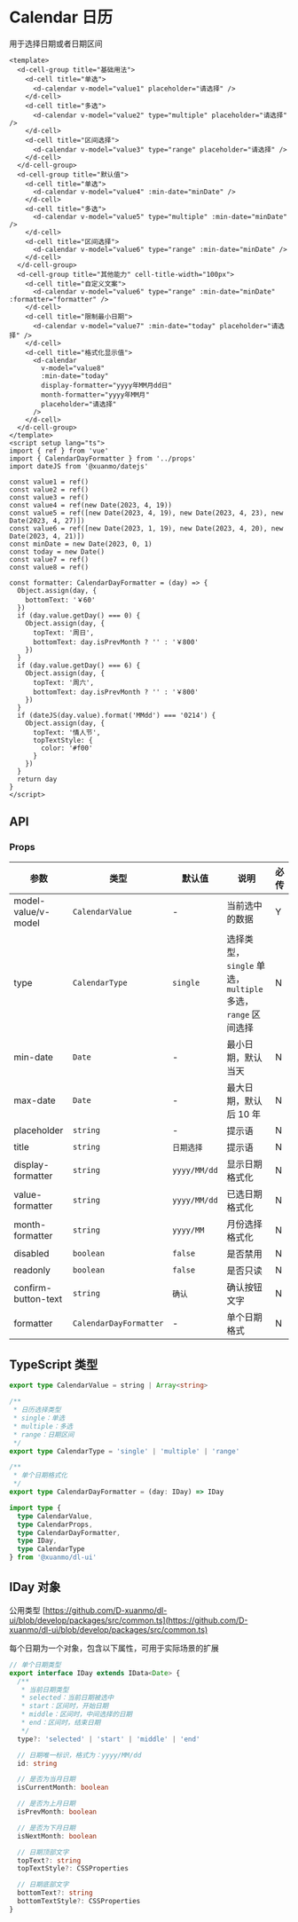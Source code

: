 # Calendar 日历

用于选择日期或者日期区间

```vue client=Mobile playground=MCalendar
<template>
  <d-cell-group title="基础用法">
    <d-cell title="单选">
      <d-calendar v-model="value1" placeholder="请选择" />
    </d-cell>
    <d-cell title="多选">
      <d-calendar v-model="value2" type="multiple" placeholder="请选择" />
    </d-cell>
    <d-cell title="区间选择">
      <d-calendar v-model="value3" type="range" placeholder="请选择" />
    </d-cell>
  </d-cell-group>
  <d-cell-group title="默认值">
    <d-cell title="单选">
      <d-calendar v-model="value4" :min-date="minDate" />
    </d-cell>
    <d-cell title="多选">
      <d-calendar v-model="value5" type="multiple" :min-date="minDate" />
    </d-cell>
    <d-cell title="区间选择">
      <d-calendar v-model="value6" type="range" :min-date="minDate" />
    </d-cell>
  </d-cell-group>
  <d-cell-group title="其他能力" cell-title-width="100px">
    <d-cell title="自定义文案">
      <d-calendar v-model="value6" type="range" :min-date="minDate" :formatter="formatter" />
    </d-cell>
    <d-cell title="限制最小日期">
      <d-calendar v-model="value7" :min-date="today" placeholder="请选择" />
    </d-cell>
    <d-cell title="格式化显示值">
      <d-calendar
        v-model="value8"
        :min-date="today"
        display-formatter="yyyy年MM月dd日"
        month-formatter="yyyy年MM月"
        placeholder="请选择"
      />
    </d-cell>
  </d-cell-group>
</template>
<script setup lang="ts">
import { ref } from 'vue'
import { CalendarDayFormatter } from '../props'
import dateJS from '@xuanmo/datejs'

const value1 = ref()
const value2 = ref()
const value3 = ref()
const value4 = ref(new Date(2023, 4, 19))
const value5 = ref([new Date(2023, 4, 19), new Date(2023, 4, 23), new Date(2023, 4, 27)])
const value6 = ref([new Date(2023, 1, 19), new Date(2023, 4, 20), new Date(2023, 4, 21)])
const minDate = new Date(2023, 0, 1)
const today = new Date()
const value7 = ref()
const value8 = ref()

const formatter: CalendarDayFormatter = (day) => {
  Object.assign(day, {
    bottomText: '￥60'
  })
  if (day.value.getDay() === 0) {
    Object.assign(day, {
      topText: '周日',
      bottomText: day.isPrevMonth ? '' : '￥800'
    })
  }
  if (day.value.getDay() === 6) {
    Object.assign(day, {
      topText: '周六',
      bottomText: day.isPrevMonth ? '' : '￥800'
    })
  }
  if (dateJS(day.value).format('MMdd') === '0214') {
    Object.assign(day, {
      topText: '情人节',
      topTextStyle: {
        color: '#f00'
      }
    })
  }
  return day
}
</script>
```

## API

### Props

|参数|类型|默认值|说明|必传|
|---|----|-----|---|----|
|model-value/v-model|`CalendarValue`|-|当前选中的数据|Y|
|type|`CalendarType`|`single`|选择类型，`single` 单选，`multiple` 多选，`range` 区间选择|N|
|min-date|`Date`|-|最小日期，默认当天|N|
|max-date|`Date`|-|最大日期，默认后 10 年|N|
|placeholder|`string`|-|提示语|N|
|title|`string`|`日期选择`|提示语|N|
|display-formatter|`string`|`yyyy/MM/dd`|显示日期格式化|N|
|value-formatter|`string`|`yyyy/MM/dd`|已选日期格式化|N|
|month-formatter|`string`|`yyyy/MM`|月份选择格式化|N|
|disabled|`boolean`|`false`|是否禁用|N|
|readonly|`boolean`|`false`|是否只读|N|
|confirm-button-text|`string`|`确认`|确认按钮文字|N|
|formatter|`CalendarDayFormatter`|-|单个日期格式|N|

## TypeScript 类型

```typescript
export type CalendarValue = string | Array<string>

/**
 * 日历选择类型
 * single：单选
 * multiple：多选
 * range：日期区间
 */
export type CalendarType = 'single' | 'multiple' | 'range'

/**
 * 单个日期格式化
 */
export type CalendarDayFormatter = (day: IDay) => IDay

import type {
  type CalendarValue,
  type CalendarProps,
  type CalendarDayFormatter,
  type IDay,
  type CalendarType
} from '@xuanmo/dl-ui'
```

## IDay 对象

公用类型 [https://github.com/D-xuanmo/dl-ui/blob/develop/packages/src/common.ts](https://github.com/D-xuanmo/dl-ui/blob/develop/packages/src/common.ts)

每个日期为一个对象，包含以下属性，可用于实际场景的扩展

```typescript
// 单个日期类型
export interface IDay extends IData<Date> {
  /**
   * 当前日期类型
   * selected：当前日期被选中
   * start：区间时，开始日期
   * middle：区间时，中间选择的日期
   * end：区间时，结束日期
   */
  type?: 'selected' | 'start' | 'middle' | 'end'

  // 日期唯一标识，格式为：yyyy/MM/dd
  id: string

  // 是否为当月日期
  isCurrentMonth: boolean

  // 是否为上月日期
  isPrevMonth: boolean

  // 是否为下月日期
  isNextMonth: boolean

  // 日期顶部文字
  topText?: string
  topTextStyle?: CSSProperties

  // 日期底部文字
  bottomText?: string
  bottomTextStyle?: CSSProperties
}
```

